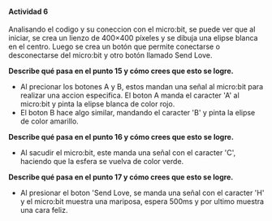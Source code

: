 #### Actividad 6

Analisando el codigo y su coneccion con el micro:bit, se puede ver que al iniciar, se crea un lienzo de 400×400 píxeles y se dibuja una elipse blanca en el centro. Luego se crea un botón que permite conectarse o desconectarse del micro:bit y otro botón llamado Send Love.


**Describe qué pasa en el punto 15 y cómo crees que esto se logre.**

- Al precionar los botones A y B, estos mandan una señal al micro:bit para realizar una accion especifica. El boton A manda el caracter 'A' al micro:bit y pinta la elipse blanca de color rojo.
- El boton B hace algo similar, mandando el caracter 'B' y pinta la elipse de color amarillo.

**Describe qué pasa en el punto 16 y cómo crees que esto se logre.**

- Al sacudir el micro:bit, este manda una señal con el caracter 'C', haciendo que la esfera se vuelva de color verde.

**Describe qué pasa en el punto 17 y cómo crees que esto se logre.**

- Al presionar el boton 'Send Love, se manda una señal con el caracter 'H' y el micro:bit muestra una mariposa, espera 500ms y por ultimo muestra una cara feliz.


